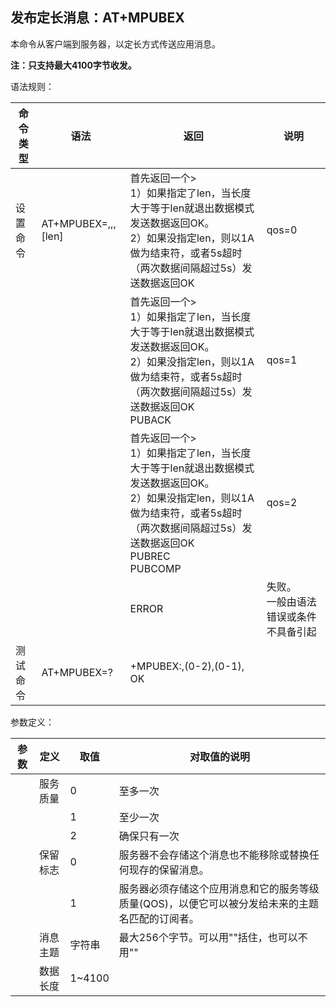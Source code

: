 ## 发布定长消息：AT+MPUBEX

本命令从客户端到服务器，以定长方式传送应用消息。

**注：只支持最大4100字节收发。**

 

语法规则：

| 命令类型 | 语法                                   | 返回                                                         | 说明                                     |
| -------- | -------------------------------------- | ------------------------------------------------------------ | ---------------------------------------- |
| 设置命令 | AT+MPUBEX=<topic>,<qos>,<retain>,[len] | 首先返回一个><br>1）如果指定了len，当长度大于等于len就退出数据模式发送数据返回OK。<br>2）如果没指定len，则以1A做为结束符，或者5s超时（两次数据间隔超过5s）发送数据返回OK | qos=0                                    |
|          |                                        | 首先返回一个><br>1）如果指定了len，当长度大于等于len就退出数据模式发送数据返回OK。<br>2）如果没指定len，则以1A做为结束符，或者5s超时（两次数据间隔超过5s）发送数据返回OK <br>PUBACK | qos=1                                    |
|          |                                        | 首先返回一个><br>1）如果指定了len，当长度大于等于len就退出数据模式发送数据返回OK。<br>2）如果没指定len，则以1A做为结束符，或者5s超时（两次数据间隔超过5s）发送数据返回OK <br>PUBREC <br>PUBCOMP | qos=2                                    |
|          |                                        | ERROR                                                        | 失败。<br>一般由语法错误或条件不具备引起 |
| 测试命令 | AT+MPUBEX=?                            | +MPUBEX:<topic>,(0-2),(0-1),<len> <br>OK                     |                                          |

 

参数定义：

| 参数     | 定义     | 取值   | 对取值的说明                                                 |
| -------- | -------- | ------ | ------------------------------------------------------------ |
| <qos>    | 服务质量 | 0      | 至多一次                                                     |
|          |          | 1      | 至少一次                                                     |
|          |          | 2      | 确保只有一次                                                 |
| <retain> | 保留标志 | 0      | 服务器不会存储这个消息也不能移除或替换任何现存的保留消息。   |
|          |          | 1      | 服务器必须存储这个应用消息和它的服务等级质量(QOS)，以便它可以被分发给未来的主题名匹配的订阅者。 |
| <topic>  | 消息主题 | 字符串 | 最大256个字节。可以用""括住，也可以不用""                    |
| <len>    | 数据长度 | 1~4100 |                                                              |
